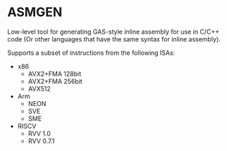 # ASMGEN

Low-level tool for generating GAS-style inline assembly for use in C/C++ code (Or other languages that have the same syntax for inline assembly).

Supports a subset of instructions from the following ISAs:

- x86
    - AVX2+FMA 128bit
    - AVX2+FMA 256bit
    - AVX512
- Arm
    - NEON
    - SVE
    - SME
- RISCV
    - RVV 1.0
    - RVV 0.7.1
